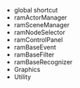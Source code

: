 - global shortcut
- ramActorManager
- ramSceneManager
- ramNodeSelector
- ramControlPanel
- ramBaseEvent
- ramBaseFilter
- ramBaseRecognizer
- Graphics
- Utility